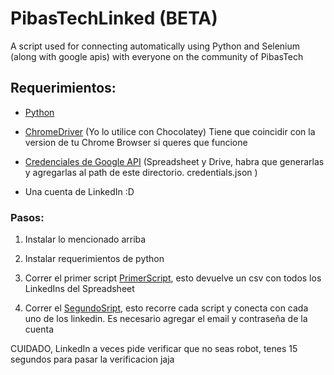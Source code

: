 
# PibasTechLinked (BETA)
A script used for connecting automatically using Python and Selenium (along with google apis) with everyone on the community of PibasTech 



 ## Requerimientos:

 - [Python](https://www.python.org)
 - [ChromeDriver](https://community.chocolatey.org/packages/chromedriver) (Yo lo utilice con Chocolatey) 
  Tiene que coincidir con la version de tu Chrome Browser si queres que funcione
 - [Credenciales de Google API](https://console.cloud.google.com/apis/) (Spreadsheet y Drive, habra que generarlas y agregarlas al path de este directorio. credentials.json )

 - Una cuenta de LinkedIn :D



 ### Pasos:

 1. Instalar lo mencionado arriba
 2. Instalar requerimientos de python 
 3. Correr el primer script [PrimerScript](./gettingMails.py), esto devuelve un csv con todos los LinkedIns del Spreadsheet

 4. Correr el [SegundoSript](./partSelenium.py), esto recorre cada script y conecta con cada uno de los linkedin. Es necesario agregar el email y contraseña de la cuenta

 CUIDADO, LinkedIn a veces pide verificar que no seas robot, tenes 15 segundos para pasar la verificacion jaja


